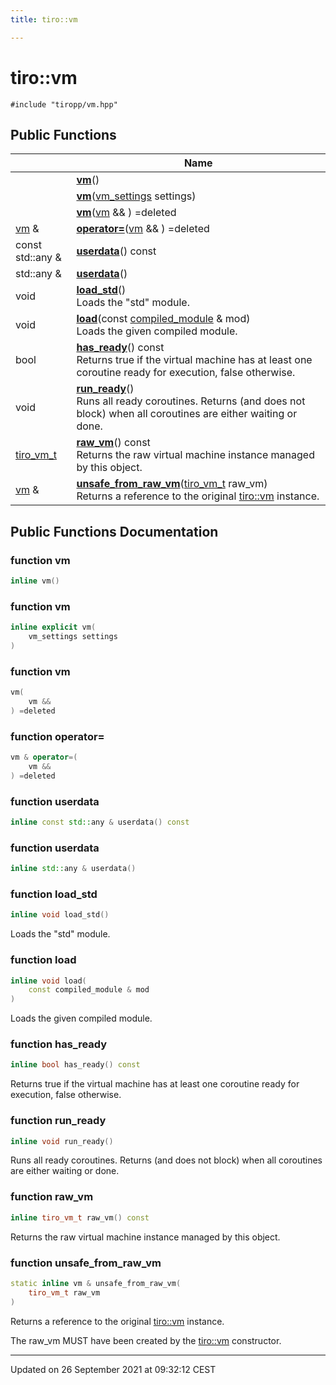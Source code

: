 ```yaml
---
title: tiro::vm

---
```


# tiro::vm






`#include "tiropp/vm.hpp"`

## Public Functions

|                | Name           |
| -------------- | -------------- |
| | **[vm](/docs/api/classes/classtiro_1_1vm#function-vm)**() |
| | **[vm](/docs/api/classes/classtiro_1_1vm#function-vm)**([vm_settings](/docs/api/classes/structtiro_1_1vm__settings) settings) |
| | **[vm](/docs/api/classes/classtiro_1_1vm#function-vm)**([vm](/docs/api/classes/classtiro_1_1vm) && ) =deleted |
| [vm](/docs/api/classes/classtiro_1_1vm) & | **[operator=](/docs/api/classes/classtiro_1_1vm#function-operator=)**([vm](/docs/api/classes/classtiro_1_1vm) && ) =deleted |
| const std::any & | **[userdata](/docs/api/classes/classtiro_1_1vm#function-userdata)**() const |
| std::any & | **[userdata](/docs/api/classes/classtiro_1_1vm#function-userdata)**() |
| void | **[load_std](/docs/api/classes/classtiro_1_1vm#function-load-std)**()<br>Loads the "std" module.  |
| void | **[load](/docs/api/classes/classtiro_1_1vm#function-load)**(const [compiled_module](/docs/api/classes/classtiro_1_1compiled__module) & mod)<br>Loads the given compiled module.  |
| bool | **[has_ready](/docs/api/classes/classtiro_1_1vm#function-has-ready)**() const<br>Returns true if the virtual machine has at least one coroutine ready for execution, false otherwise.  |
| void | **[run_ready](/docs/api/classes/classtiro_1_1vm#function-run-ready)**()<br>Runs all ready coroutines. Returns (and does not block) when all coroutines are either waiting or done.  |
| [tiro_vm_t](/docs/api/files/def_8h#typedef-tiro-vm-t) | **[raw_vm](/docs/api/classes/classtiro_1_1vm#function-raw-vm)**() const<br>Returns the raw virtual machine instance managed by this object.  |
| [vm](/docs/api/classes/classtiro_1_1vm) & | **[unsafe_from_raw_vm](/docs/api/classes/classtiro_1_1vm#function-unsafe-from-raw-vm)**([tiro_vm_t](/docs/api/files/def_8h#typedef-tiro-vm-t) raw_vm)<br>Returns a reference to the original [tiro::vm](/docs/api/classes/classtiro_1_1vm) instance.  |

## Public Functions Documentation

### function vm

```cpp
inline vm()
```


### function vm

```cpp
inline explicit vm(
    vm_settings settings
)
```


### function vm

```cpp
vm(
    vm && 
) =deleted
```


### function operator=

```cpp
vm & operator=(
    vm && 
) =deleted
```


### function userdata

```cpp
inline const std::any & userdata() const
```


### function userdata

```cpp
inline std::any & userdata()
```


### function load_std

```cpp
inline void load_std()
```

Loads the "std" module. 

### function load

```cpp
inline void load(
    const compiled_module & mod
)
```

Loads the given compiled module. 

### function has_ready

```cpp
inline bool has_ready() const
```

Returns true if the virtual machine has at least one coroutine ready for execution, false otherwise. 

### function run_ready

```cpp
inline void run_ready()
```

Runs all ready coroutines. Returns (and does not block) when all coroutines are either waiting or done. 

### function raw_vm

```cpp
inline tiro_vm_t raw_vm() const
```

Returns the raw virtual machine instance managed by this object. 

### function unsafe_from_raw_vm

```cpp
static inline vm & unsafe_from_raw_vm(
    tiro_vm_t raw_vm
)
```

Returns a reference to the original [tiro::vm](/docs/api/classes/classtiro_1_1vm) instance. 

The raw_vm MUST have been created by the [tiro::vm](/docs/api/classes/classtiro_1_1vm) constructor. 


-------------------------------

Updated on 26 September 2021 at 09:32:12 CEST